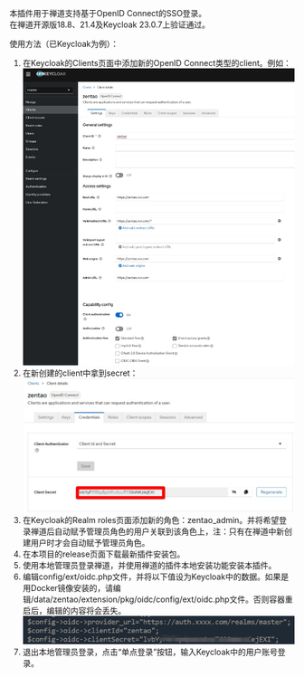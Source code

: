 本插件用于禅道支持基于OpenID Connect的SSO登录。   
在禅道开源版18.8、21.4及Keycloak 23.0.7上验证通过。

使用方法（已Keycloak为例）：
1. 在Keycloak的Clients页面中添加新的OpenID Connect类型的client。例如：   
![img.png](images/img.png)
2. 在新创建的client中拿到secret：   
![img_1.png](images/img_1.png)
3. 在Keycloak的Realm roles页面添加新的角色：zentao_admin。并将希望登录禅道后自动赋予管理员角色的用户关联到该角色上，注：只有在禅道中新创建用户时才会自动赋予管理员角色。
4. 在本项目的release页面下载最新插件安装包。
5. 使用本地管理员登录禅道，并使用禅道的插件本地安装功能安装本插件。
6. 编辑config/ext/oidc.php文件，并将以下值设为Keycloak中的数据。如果是用Docker镜像安装的，请编辑/data/zentao/extension/pkg/oidc/config/ext/oidc.php文件。否则容器重启后，编辑的内容将会丢失。   
![img_2.png](images/img_2.png)
7. 退出本地管理员登录，点击“单点登录”按钮，输入Keycloak中的用户账号登录。
